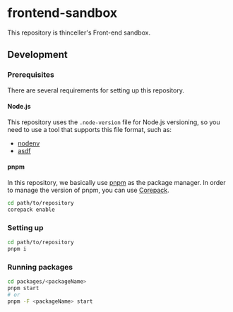 # frontend-sandbox

This repository is thinceller's Front-end sandbox.

## Development

### Prerequisites

There are several requirements for setting up this repository.

#### Node.js

This repository uses the `.node-version` file for Node.js versioning, so you need to use a tool that supports this file format, such as:

- [nodenv](https://github.com/nodenv/nodenv)
- [asdf](https://asdf-vm.com/)

#### pnpm

In this repository, we basically use [pnpm](https://pnpm.io/) as the package manager. In order to manage the version of pnpm, you can use [Corepack](https://github.com/nodejs/corepack).

```sh
cd path/to/repository
corepack enable
```

### Setting up

```sh
cd path/to/repository
pnpm i
```

### Running packages

```sh
cd packages/<packageName>
pnpm start
# or
pnpm -F <packageName> start
```
